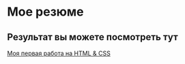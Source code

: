 # Мое резюме

## Результат вы можете посмотреть тут



[Моя первая работа на HTML & CSS](https://costachille.github.io/resume/)
